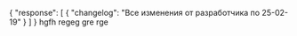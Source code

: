 {
  "response": [
    {
      "changelog": "Все изменения от разработчика по 25-02-19"
    }
  ]
}
hgfh
regeg
gre
rge
